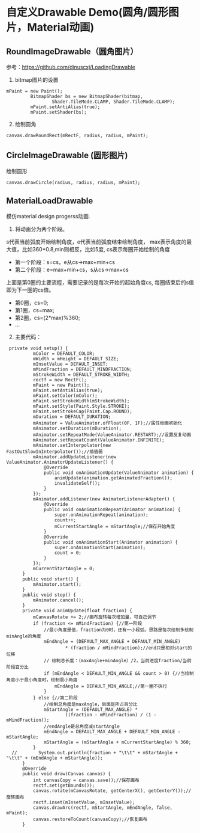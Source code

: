 # 自定义Drawable Demo(圆角/圆形图片，Material动画)
## RoundImageDrawable（圆角图片）
参考：https://github.com/dinuscxj/LoadingDrawable

1. bitmap图片的设置

 ```
 mPaint = new Paint();
          BitmapShader bs = new BitmapShader(bitmap,
                  Shader.TileMode.CLAMP, Shader.TileMode.CLAMP);
          mPaint.setAntiAlias(true);
          mPaint.setShader(bs);
 ```
2. 绘制圆角

 ` canvas.drawRoundRect(mRectF, radius, radius, mPaint); `
## CircleImageDrawable (圆形图片)
绘制圆形

 ` canvas.drawCircle(radius, radius, radius, mPaint); `
## MaterialLoadDrawable
模仿material design progerss动画.
1. 将动画分为两个阶段。

s代表当前弧度开始绘制角度，e代表当前弧度结束绘制角度，
max表示角度的最大值，比如360*0.8,min则相反，比如5度,
cs表示每圈开始绘制的角度
- 第一个阶段：s=cs，e从cs->max+min+cs
- 第二个阶段：e=max+min+cs，s从cs->max+cs

上面是第0圈的主要流程，需要记录的是每次开始的起始角度cs,
每圈结束后的s值即为下一圈的cs值。
- 第0圈，cs=0;
- 第1圈，cs=max;
- 第2圈，cs=(2*max)%360;
- ...

2. 主要代码：
```
 private void setup() {
          mColor = DEFAULT_COLOR;
          mWidth = mHeight = DEFAULT_SIZE;
          mInsetValue = DEFAULT_INSET;
          mMindFraction = DEFAULT_MINDFRACTION;
          mStrokeWidth = DEFAULT_STROKE_WIDTH;
          rectf = new RectF();
          mPaint = new Paint();
          mPaint.setAntiAlias(true);
          mPaint.setColor(mColor);
          mPaint.setStrokeWidth(mStrokeWidth);
          mPaint.setStyle(Paint.Style.STROKE);
          mPaint.setStrokeCap(Paint.Cap.ROUND);
          mDuration = DEFAULT_DURATION;
          mAnimator = ValueAnimator.ofFloat(0F, 1F);//属性动画初始化
          mAnimator.setDuration(mDuration);
          mAnimator.setRepeatMode(ValueAnimator.RESTART);//设置反复动画
          mAnimator.setRepeatCount(ValueAnimator.INFINITE);
          mAnimator.setInterpolator(new FastOutSlowInInterpolator());//插值器
          mAnimator.addUpdateListener(new ValueAnimator.AnimatorUpdateListener() {
              @Override
              public void onAnimationUpdate(ValueAnimator animation) {
                  animUpdate(animation.getAnimatedFraction());
                  invalidateSelf();
              }
          });
          mAnimator.addListener(new AnimatorListenerAdapter() {
              @Override
              public void onAnimationRepeat(Animator animation) {
                  super.onAnimationRepeat(animation);
                  count++;
                  mCurrentStartAngle = mStartAngle;//保存开始角度
              }
              @Override
              public void onAnimationStart(Animator animation) {
                  super.onAnimationStart(animation);
                  count = 0;
              }
          });
          mCurrentStartAngle = 0;
      }
      public void start() {
          mAnimator.start();
      }
      public void stop() {
          mAnimator.cancel();
      }
      private void animUpdate(float fraction) {
          mCanvasRotate += 2;//画布旋转每次增加量，可自己调节
          if (fraction <= mMindFraction) {//第一阶段
              //最小角度是值，fraction为0时，还有一小段弧。思路是每次绘制多绘制minAngle的角度
              mEndAngle = (DEFAULT_MAX_ANGLE + DEFAULT_MIN_ANGLE)
                      * (fraction / mMindFraction);//end只是相对start的位移
              // 绘制总长度：（maxAngle+minAngle）/2，当前进度fraction/当前阶段百分比
              if (mEndAngle < DEFAULT_MIN_ANGLE && count > 0) {//当绘制角度小于最小角度时，绘制最小角度
                  mEndAngle = DEFAULT_MIN_ANGLE;//第一圈不执行
              }
          } else {//第二阶段
              //绘制总角度是maxAngle，后面是所占百分比
              mStartAngle = (DEFAULT_MAX_ANGLE) *
                      ((fraction - mMindFraction) / (1 - mMindFraction));
              //endAngle是总角度减startAngle
              mEndAngle = DEFAULT_MAX_ANGLE + DEFAULT_MIN_ANGLE - mStartAngle;
              mStartAngle = (mStartAngle + mCurrentStartAngle) % 360;
          }
  //        System.out.println(fraction + "\t\t" + mStartAngle + "\t\t" + (mEndAngle + mStartAngle));
      }
      @Override
      public void draw(Canvas canvas) {
          int canvasCopy = canvas.save();//保存画布
          rectf.set(getBounds());
          canvas.rotate(mCanvasRotate, getCenterX(), getCenterY());//旋转画布
          rectf.inset(mInsetValue, mInsetValue);
          canvas.drawArc(rectf, mStartAngle, mEndAngle, false, mPaint);
          canvas.restoreToCount(canvasCopy);//恢复画布
      }
```